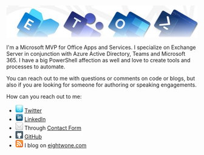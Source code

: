 ![Banner](https://raw.githubusercontent.com/michelderooij/michelderooij/master/Metro_v6_Banner_GitHub.jpg)

I'm a Microsoft MVP for Office Apps and Services. I specialize on Exchange Server in conjunction with Azure Active Directory, Teams and Microsoft 365. I have a big PowerShell affection as well and love to create tools and processes to automate.

You can reach out to me with questions or comments on code or blogs, but also if you are looking for someone for authoring or speaking engagements.

How can you reach out to me:
* ![Twitter](https://raw.githubusercontent.com/michelderooij/michelderooij/master/icon_twitter.jpg) [Twitter](https://twitter.com/mderooij)
* ![LinkedIn](https://raw.githubusercontent.com/michelderooij/michelderooij/master/icon_linkedin.jpg) [LinkedIn](http://nl.linkedin.com/in/michelderooij)
* ![Mail](https://raw.githubusercontent.com/michelderooij/michelderooij/master/icon_mail.jpg) Through [Contact Form](https://eightwone.com/contact/)
* ![GitHub](https://raw.githubusercontent.com/michelderooij/michelderooij/master/icon_github1.png) [GitHub](https://github.com/michelderooij)
* ![Blog](https://raw.githubusercontent.com/michelderooij/michelderooij/master/rss-button.png) I blog on [eightwone.com](https://eightwone.com/)
